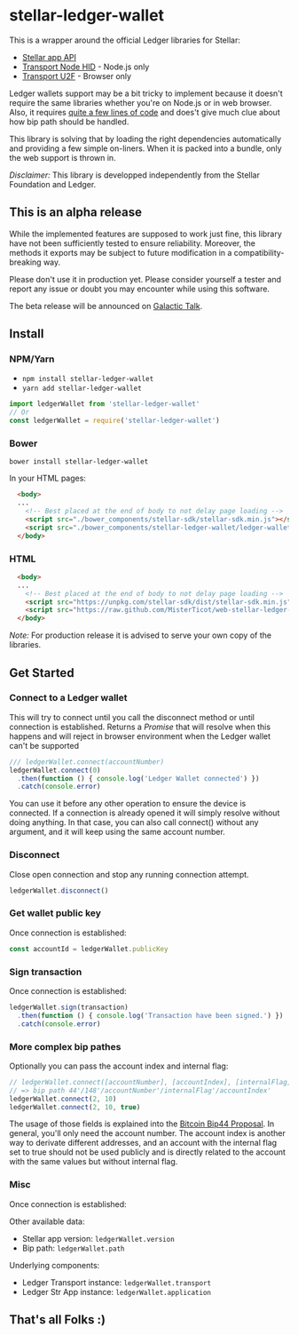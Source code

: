 # stellar-ledger-wallet

This is a wrapper around the official Ledger libraries for Stellar:

* [Stellar app API](https://www.npmjs.com/package/@ledgerhq/hw-app-str)
* [Transport Node HID](https://www.npmjs.com/package/@ledgerhq/hw-transport-node-hid) - Node.js only
* [Transport U2F](https://www.npmjs.com/package/@ledgerhq/hw-transport-u2f) - Browser only

Ledger wallets support may be a bit tricky to implement because it doesn't 
require the same libraries whether you're on Node.js or in web browser. Also, 
it requires [quite a few lines of 
code](https://github.com/MisterTicot/js-stellar-ledger-wallet/blob/master/src/ledger.js)
and does't give much clue about how bip path should be handled.

This library is solving that by loading the right dependencies automatically and
providing a few simple on-liners. When it is packed into a bundle, only the web
support is thrown in.

*Disclaimer:* This library is developped independently from the Stellar 
Foundation and Ledger.

## This is an alpha release

While the implemented features are supposed to work just fine, this library
have not been sufficiently tested to ensure reliability. Moreover, the
methods it exports may be subject to future modification in a
compatibility-breaking way.

Please don't use it in production yet. Please consider yourself a tester and 
report any issue or doubt you may encounter while using this software.

The beta release will be announced on [Galactic Talk](https://galactictalk.org).

## Install

### NPM/Yarn

* `npm install stellar-ledger-wallet`
* `yarn add stellar-ledger-wallet`

```js
import ledgerWallet from 'stellar-ledger-wallet'
// Or
const ledgerWallet = require('stellar-ledger-wallet')
```

### Bower

`bower install stellar-ledger-wallet`

In your HTML pages:

```HTML
  <body>
  ...
    <!-- Best placed at the end of body to not delay page loading -->
    <script src="./bower_components/stellar-sdk/stellar-sdk.min.js"></script>
    <script src="./bower_components/stellar-ledger-wallet/ledger-wallet.js"></script>
  </body>
```

### HTML

```HTML
  <body>
  ...
    <!-- Best placed at the end of body to not delay page loading -->
    <script src="https://unpkg.com/stellar-sdk/dist/stellar-sdk.min.js"></script>
    <script src="https://raw.github.com/MisterTicot/web-stellar-ledger-wallet/master/ledger-wallet.js"></script>
  </body>
```

*Note:* For production release it is advised to serve your own copy of the 
libraries.

## Get Started

### Connect to a Ledger wallet

This will try to connect until you call the disconnect method or until 
connection is established. Returns a *Promise* that will resolve when this 
happens and will reject in browser environment when the Ledger wallet can't be
supported

```js
/// ledgerWallet.connect(accountNumber)
ledgerWallet.connect(0)
  .then(function () { console.log('Ledger Wallet connected') })
  .catch(console.error)
```

You can use it before any other operation to ensure the device is connected. If 
a connection is already opened it will simply resolve without doing anything. 
In that case, you can also call connect() without any argument, and it will 
keep using the same account number.


### Disconnect

Close open connection and stop any running connection attempt.

```js
ledgerWallet.disconnect()
```

### Get wallet public key

Once connection is established:

```js
const accountId = ledgerWallet.publicKey
```

### Sign transaction

Once connection is established:

```js
ledgerWallet.sign(transaction)
  .then(function () { console.log('Transaction have been signed.') })
  .catch(console.error)
```

### More complex bip pathes

Optionally you can pass the account index and internal flag:

```js
// ledgerWallet.connect([accountNumber], [accountIndex], [internalFlag])
// => bip path 44'/148'/accountNumber'/internalFlag'/accountIndex'
ledgerWallet.connect(2, 10)
ledgerWallet.connect(2, 10, true)
```

The usage of those fields is explained into the [Bitcoin Bip44 
Proposal](https://github.com/bitcoin/bips/blob/master/bip-0044.mediawiki). In 
general, you'll only need the account number. The account index is another way 
to derivate different addresses, and an account with the internal flag set to 
true should not be used publicly and is directly related to the account with 
the same values but without internal flag.


### Misc

Once connection is established:

Other available data:

* Stellar app version: `ledgerWallet.version`
* Bip path: `ledgerWallet.path`

Underlying components:

* Ledger Transport instance: `ledgerWallet.transport`
* Ledger Str App instance: `ledgerWallet.application`

## That's all Folks :)
